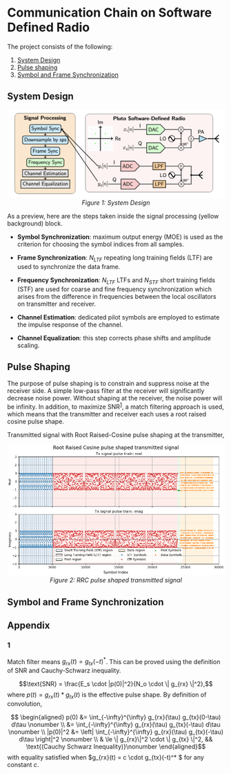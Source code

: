 # Communication Chain on Software Defined Radio
The project consists of the following:
1. [System Design](#system-design)
1. [Pulse shaping](#pulse-shaping)
2. [Symbol and Frame Synchronization](#symbol-and-frame-synchronization)

## System Design
<p align="center">
  <img src="figs/system_design.png" width="800"/>
  <br>
  <em>Figure 1: System Design</em>
</p>

As a preview, here are the steps taken inside the signal processing (yellow background) block.

- **Symbol Synchronization**: maximum output energy (MOE) is used as the criterion for choosing the symbol indices from all samples.

- **Frame Synchronization**: $N_{LTF}$ repeating long training fields (LTF) are used to synchronize the data frame.

- **Frequency Synchronization**: $N_{LTF}$ LTFs and $N_{STF}$ short training fields (STF) are used for coarse and fine frequency synchronization which arises from the difference in frequencies between the local oscillators on transmitter and receiver.

- **Channel Estimation**: dedicated pilot symbols are employed to estimate the impulse response of the channel.

- **Channel Equalization**: this step corrects phase shifts and amplitude scaling.

## Pulse Shaping
The purpose of pulse shaping is to constrain and suppress noise at the receiver side. A simple low-pass filter at the receiver will significantly decrease noise power. Without shaping at the receiver, the noise power will be infinity.
In addition, to maximize SNR<sup>[1](#1)</sup>, a match filtering approach is used, which means that the transmitter and receiver each uses a root raised cosine pulse shape.

Transmitted signal with Root Raised-Cosine pulse shaping at the transmitter,

<p align="center">
  <img src="figs/rrc_pulse_shaped_transmitted_signal.png" width="800"/>
  <br>
  <em>Figure 2: RRC pulse shaped transmitted signal</em>
</p>


## Symbol and Frame Synchronization

## Appendix
<a id="appendix-a"></a>

### 1 
Match filter means $g_{rx}(t) = g_{tx}(-t)^*$. This can be proved using the definition of SNR and Cauchy-Schwarz inequality.

$$\text{SNR} = \frac{E_s \cdot |p(0)|^2}{N_o \cdot \| g_{rx} \|^2},$$
where $p(t) = g_{rx}(t) * g_{tx}(t)$ is the effective pulse shape. By definition of convolution,

$$
\begin{aligned}
  p(0) &= \int_{-\infty}^{\infty} g_{rx}(\tau) g_{tx}(0-\tau) d\tau \nonumber \\
  &= \int_{-\infty}^{\infty} g_{rx}(\tau) g_{tx}(-\tau) d\tau \nonumber \\
  |p(0)|^2 &= \left| \int_{-\infty}^{\infty} g_{rx}(\tau) g_{tx}(-\tau) d\tau \right|^2 \nonumber \\
  & \le \| g_{rx}\|^2 \cdot \| g_{tx} \|^2, && \text{(Cauchy Schwarz Inequality)}\nonumber
\end{aligned}$$
with equality satisfied when $g_{rx}(t) = c \cdot g_{tx}(-t)^* $ for any constant $c$.
